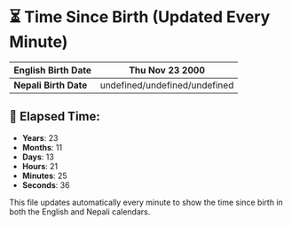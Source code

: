 # ⏳ Time Since Birth (Updated Every Minute)

| **English Birth Date** | Thu Nov 23 2000 |
|------------------------|-------------------------------------|
| **Nepali Birth Date**  | undefined/undefined/undefined                  |

## 📅 Elapsed Time:

- **Years**: 23
- **Months**: 11
- **Days**: 13
- **Hours**: 21
- **Minutes**: 25
- **Seconds**: 36

This file updates automatically every minute to show the time since birth in both the English and Nepali calendars.